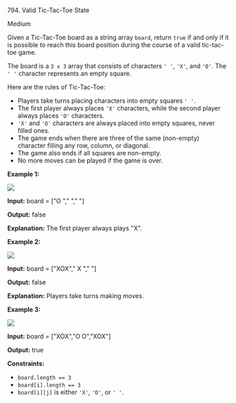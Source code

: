 794\. Valid Tic-Tac-Toe State

Medium

Given a Tic-Tac-Toe board as a string array `board`, return `true` if and only if it is possible to reach this board position during the course of a valid tic-tac-toe game.

The board is a `3 x 3` array that consists of characters `' '`, `'X'`, and `'O'`. The `' '` character represents an empty square.

Here are the rules of Tic-Tac-Toe:

*   Players take turns placing characters into empty squares `' '`.
*   The first player always places `'X'` characters, while the second player always places `'O'` characters.
*   `'X'` and `'O'` characters are always placed into empty squares, never filled ones.
*   The game ends when there are three of the same (non-empty) character filling any row, column, or diagonal.
*   The game also ends if all squares are non-empty.
*   No more moves can be played if the game is over.

**Example 1:**

![](https://assets.leetcode.com/uploads/2021/05/15/tictactoe1-grid.jpg)

**Input:** board = ["O "," "," "]

**Output:** false

**Explanation:** The first player always plays "X". 

**Example 2:**

![](https://assets.leetcode.com/uploads/2021/05/15/tictactoe2-grid.jpg)

**Input:** board = ["XOX"," X "," "]

**Output:** false

**Explanation:** Players take turns making moves. 

**Example 3:**

![](https://assets.leetcode.com/uploads/2021/05/15/tictactoe4-grid.jpg)

**Input:** board = ["XOX","O O","XOX"]

**Output:** true 

**Constraints:**

*   `board.length == 3`
*   `board[i].length == 3`
*   `board[i][j]` is either `'X'`, `'O'`, or `' '`.